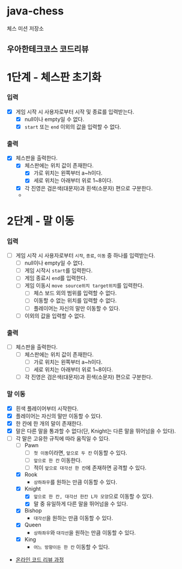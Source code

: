 # java-chess

체스 미션 저장소

## 우아한테크코스 코드리뷰

# 1단계 - 체스판 초기화

### 입력
- [x] 게임 시작 시 사용자로부터 시작 및 종료를 입력받는다.
  - [x] null이나 empty일 수 없다.
  - [x] `start` 또는 `end` 이외의 값을 입력할 수 없다.

### 출력
- [x] 체스판을 출력한다.
  - [x] 체스판에는 위치 값이 존재한다.
    - [x] 가로 위치는 왼쪽부터 a~h이다.
    - [x] 세로 위치는 아래부터 위로 1~8이다.
  - [x] 각 진영은 검은색(대문자)과 흰색(소문자) 편으로 구분한다.
  - 
# 2단계 - 말 이동
### 입력
- [ ] 게임 시작 시 사용자로부터 `시작`, `종료`, `이동` 중 하나를 입력받는다.
  - [ ] null이나 empty일 수 없다.
  - [ ] 게임 시작시 `start`를 입력한다.
  - [ ] 게임 종료시 `end`를 입력한다.
  - [ ] 게임 이동시 `move source위치 target위치`를 입력한다.
    - [ ] 체스 보드 외의 범위를 입력할 수 없다.
    - [ ] 이동할 수 없는 위치를 입력할 수 없다.
    - [ ] 플레이어는 자신의 말만 이동할 수 있다.
  - [ ] 이외의 값을 입력할 수 없다.

### 출력
- [ ] 체스판을 출력한다.
  - [ ] 체스판에는 위치 값이 존재한다.
    - [ ] 가로 위치는 왼쪽부터 a~h이다.
    - [ ] 세로 위치는 아래부터 위로 1~8이다.
  - [ ] 각 진영은 검은색(대문자)과 흰색(소문자) 편으로 구분한다.

### 말 이동
- [x] 흰색 플레이어부터 시작한다.
- [x] 플레이어는 자신의 말만 이동할 수 있다.
- [x] 한 칸에 한 개의 말이 존재한다.
- [x] 말은 다른 말을 통과할 수 없다(단, Knight는 다른 말을 뛰어넘을 수 있다).
- [ ] 각 말은 고유한 규칙에 따라 움직일 수 있다.
  - [ ] Pawn
    - [ ] `첫 이동`이라면, `앞으로 두 칸` 이동할 수 있다.
    - [ ] `앞으로 한 칸` 이동한다.
    - [ ] 적이 `앞으로 대각선 한 칸`에 존재하면 공격할 수 있다.
  - [x] Rook
    - `상하좌우`를 원하는 만큼 이동할 수 있다.
  - [x] Knight
    - [x] `앞으로 한 칸, 대각선 한칸 L자 모양`으로 이동할 수 있다.
    - [x] 말 중 유일하게 다른 말을 뛰어넘을 수 있다.
  - [x] Bishop
    - `대각선`을 원하는 만큼 이동할 수 있다.
  - [x] Queen
    - `상하좌우`와 `대각선`을 원하는 만큼 이동할 수 있다.
  - [x] King
    - `어느 방향이든 한 칸` 이동할 수 있다.

- [온라인 코드 리뷰 과정](https://github.com/woowacourse/woowacourse-docs/blob/master/maincourse/README.md)
